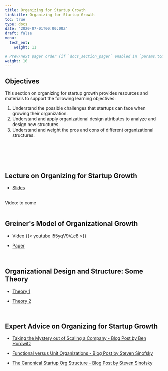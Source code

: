 ```yaml
---
title: Organizing for Startup Growth
linktitle: Organizing for Startup Growth
toc: true
type: docs
date: "2020-07-01T00:00:00Z"
draft: false
menu:
  tech_ent:
    weight: 11

# Prev/next pager order (if `docs_section_pager` enabled in `params.toml`)
weight: 10
---
```


## Objectives

This section on organizing for startup growth provides resources and materials to support the following learning objectives:
1. Understand the possible challenges that startups can face when growing their organization.
2. Understand and apply organizational design attributes to analyze and design new structures.
3. Understand and weight the pros and cons of different organizational structures.


<br/>

<br/><br/>

## Lecture on Organizing for Startup Growth

* [Slides](https://www.dropbox.com/s/ryxc8c94ea4jii0/Technology_Entrepreneurship_Organization_SS21.pdf?dl=0)


<br/>
Video: to come
<br/><br/>




## Greiner's Model of Organizational Growth

* Video
{{< youtube I55yqV9V_c8 >}}

* [Paper](https://www.dropbox.com/s/5ghyhsfl6y6qg0i/GREINER%20Evolution_and_Revolution_as_Organizations_Grow.pdf?dl=0)

<br/>

## Organizational Design and Structure: Some Theory

* [Theory 1](https://studiousguy.com/organizational-design-structure/)

* [Theory 2](https://www.summaryplanet.com/jobs-business/Organizational-Design-and-Structure.html)



<br/>

## Expert Advice on Organizing for Startup Growth

* [Taking the Mystery out of Scaling a Company - Blog Post by Ben Horowitz](https://a16z.com/2010/08/02/taking-the-mystery-out-of-scaling-a-company/)

* [Functional versus Unit Organizations - Blog Post by Steven Sinofsky](https://medium.learningbyshipping.com/functional-versus-unit-organizations-6b82bfbaa57)

* [The Canonical Startup Org Structure - Blog Post by Steven Sinofsky](https://medium.com/@wmorein/the-canonical-startup-org-structure-4e320d462864)





